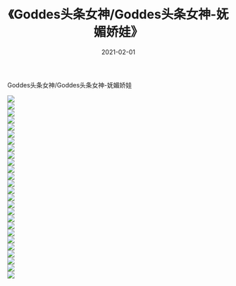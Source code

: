 ﻿---
layout: post
title:  《Goddes头条女神/Goddes头条女神-妩媚娇娃》
date:   2021-02-01
img: http://pic.660000.xyz/1:/网络美图/2021/Goddes头条女神/Goddes头条女神-妩媚娇娃/000.jpg
categories: [美女, 清纯, 唯美]
---

Goddes头条女神/Goddes头条女神-妩媚娇娃

 ![](http://pic.660000.xyz/1:/网络美图/2021/Goddes头条女神/Goddes头条女神-妩媚娇娃/001.jpg) <br>![](http://pic.660000.xyz/1:/网络美图/2021/Goddes头条女神/Goddes头条女神-妩媚娇娃/002.jpg) <br>![](http://pic.660000.xyz/1:/网络美图/2021/Goddes头条女神/Goddes头条女神-妩媚娇娃/003.jpg) <br>![](http://pic.660000.xyz/1:/网络美图/2021/Goddes头条女神/Goddes头条女神-妩媚娇娃/004.jpg) <br>![](http://pic.660000.xyz/1:/网络美图/2021/Goddes头条女神/Goddes头条女神-妩媚娇娃/005.jpg) <br>![](http://pic.660000.xyz/1:/网络美图/2021/Goddes头条女神/Goddes头条女神-妩媚娇娃/006.jpg) <br>![](http://pic.660000.xyz/1:/网络美图/2021/Goddes头条女神/Goddes头条女神-妩媚娇娃/007.jpg) <br>![](http://pic.660000.xyz/1:/网络美图/2021/Goddes头条女神/Goddes头条女神-妩媚娇娃/008.jpg) <br>![](http://pic.660000.xyz/1:/网络美图/2021/Goddes头条女神/Goddes头条女神-妩媚娇娃/009.jpg) <br>![](http://pic.660000.xyz/1:/网络美图/2021/Goddes头条女神/Goddes头条女神-妩媚娇娃/010.jpg) <br>![](http://pic.660000.xyz/1:/网络美图/2021/Goddes头条女神/Goddes头条女神-妩媚娇娃/011.jpg) <br>![](http://pic.660000.xyz/1:/网络美图/2021/Goddes头条女神/Goddes头条女神-妩媚娇娃/012.jpg) <br>![](http://pic.660000.xyz/1:/网络美图/2021/Goddes头条女神/Goddes头条女神-妩媚娇娃/013.jpg) <br>![](http://pic.660000.xyz/1:/网络美图/2021/Goddes头条女神/Goddes头条女神-妩媚娇娃/014.jpg) <br>![](http://pic.660000.xyz/1:/网络美图/2021/Goddes头条女神/Goddes头条女神-妩媚娇娃/015.jpg) <br>![](http://pic.660000.xyz/1:/网络美图/2021/Goddes头条女神/Goddes头条女神-妩媚娇娃/016.jpg) <br>![](http://pic.660000.xyz/1:/网络美图/2021/Goddes头条女神/Goddes头条女神-妩媚娇娃/017.jpg) <br>![](http://pic.660000.xyz/1:/网络美图/2021/Goddes头条女神/Goddes头条女神-妩媚娇娃/018.jpg) <br>![](http://pic.660000.xyz/1:/网络美图/2021/Goddes头条女神/Goddes头条女神-妩媚娇娃/019.jpg) <br>![](http://pic.660000.xyz/1:/网络美图/2021/Goddes头条女神/Goddes头条女神-妩媚娇娃/020.jpg) <br>![](http://pic.660000.xyz/1:/网络美图/2021/Goddes头条女神/Goddes头条女神-妩媚娇娃/021.jpg) <br>![](http://pic.660000.xyz/1:/网络美图/2021/Goddes头条女神/Goddes头条女神-妩媚娇娃/022.jpg) <br>![](http://pic.660000.xyz/1:/网络美图/2021/Goddes头条女神/Goddes头条女神-妩媚娇娃/023.jpg) <br>![](http://pic.660000.xyz/1:/网络美图/2021/Goddes头条女神/Goddes头条女神-妩媚娇娃/024.jpg) <br>![](http://pic.660000.xyz/1:/网络美图/2021/Goddes头条女神/Goddes头条女神-妩媚娇娃/025.jpg) <br>![](http://pic.660000.xyz/1:/网络美图/2021/Goddes头条女神/Goddes头条女神-妩媚娇娃/026.jpg) <br>